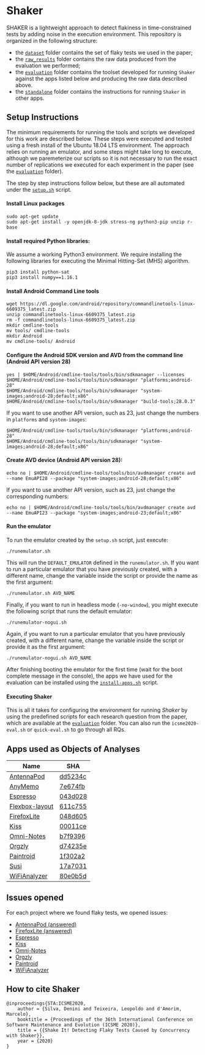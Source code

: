 # Shaker

SHAKER is a lightweight approach to detect flakiness in time-constrained tests by adding noise in the execution environment. This repository is organized in the following structure:
- the [`dataset`](dataset) folder contains the set of flaky tests we used in the paper;
- the [`raw_results`](raw_results) folder contains the raw data produced from the evaluation we performed; 
- the [`evaluation`](evaluation) folder contains the toolset developed for running `Shaker` against the apps listed below and producing the raw data described above.
- the [`standalone`](standalone) folder contains the instructions for running `Shaker` in other apps.

## Setup Instructions

The minimum requirements for running the tools and scripts we developed for this work are described below. These steps were executed and tested using a fresh install of the Ubuntu 18.04 LTS environment. The approach relies on running an emulator, and some steps might take long to execute, although we paremeterize our scripts so it is not necessary to run the exact number of replications we executed for each experiment in the paper (see the [`evaluation`](evaluation) folder). 

The step by step instructions follow below, but these are all automated under the [`setup.sh`](setup.sh) script.

#### Install Linux packages
```
sudo apt-get update 
sudo apt-get install -y openjdk-8-jdk stress-ng python3-pip unzip r-base
```

#### Install required Python libraries:

We assume a working Python3 environment. We require installing the following libraries for executing the Minimal Hitting-Set (MHS) algorithm.
```
pip3 install python-sat
pip3 install numpy==1.16.1
```

#### Install Android Command Line tools

```
wget https://dl.google.com/android/repository/commandlinetools-linux-6609375_latest.zip
unzip commandlinetools-linux-6609375_latest.zip
rm -f commandlinetools-linux-6609375_latest.zip
mkdir cmdline-tools
mv tools/ cmdline-tools
mkdir Android
mv cmdline-tools/ Android
```

#### Configure the Android SDK version and AVD from the command line (Android API version 28)
```
yes | $HOME/Android/cmdline-tools/tools/bin/sdkmanager --licenses
$HOME/Android/cmdline-tools/tools/bin/sdkmanager "platforms;android-28"
$HOME/Android/cmdline-tools/tools/bin/sdkmanager "system-images;android-28;default;x86"
$HOME/Android/cmdline-tools/tools/bin/sdkmanager "build-tools;28.0.3" 
```

If you want to use another API version, such as 23, just change the numbers in `platforms` and `system-images`:
```
$HOME/Android/cmdline-tools/tools/bin/sdkmanager "platforms;android-28"
$HOME/Android/cmdline-tools/tools/bin/sdkmanager "system-images;android-28;default;x86"
```

#### Create AVD device (Android API version 28): 
```
echo no | $HOME/Android/cmdline-tools/tools/bin/avdmanager create avd --name EmuAPI28 --package "system-images;android-28;default;x86"
```

If you want to use another API version, such as 23, just change the corresponding numbers:
```
echo no | $HOME/Android/cmdline-tools/tools/bin/avdmanager create avd --name EmuAPI23 --package "system-images;android-23;default;x86"
```

#### Run the emulator
To run the emulator created by the `setup.sh` script, just execute:
```
./runemulator.sh
```

This will run the `DEFAULT_EMULATOR` defined in the `runemulator.sh`. If you want to run a particular emulator that you have previously created, with a different name, change the variable inside the script or provide the name as the first argument:
```
./runemulator.sh AVD_NAME
```

Finally, if you want to run in headless mode (`-no-window`), you might execute the following script that runs the default emulator: 
```
./runemulator-nogui.sh
```

Again, if you want to run a particular emulator that you have previously created, with a different name, change the variable inside the script or provide it as the first argument:
```
./runemulator-nogui.sh AVD_NAME
```

After finishing booting the emulator for the first time (wait for the boot complete message in the console), the apps we have used for the evaluation can be installed using the [`install-apps.sh`](`install-apps.sh`) script.

#### Executing Shaker

This is all it takes for configuring the environment for running *Shaker* by using the predefined scripts for each research question from the paper, which are available at the [`evaluation`](evaluation) folder. You can also run the `icsme2020-eval.sh` or `quick-eval.sh` to go through all RQs.

## Apps used as Objects of Analyses 

| Name                                                                    | SHA     |
|-------------------------------------------------------------------------|---------|
| [AntennaPod](https://github.com/AntennaPod/AntennaPod)                  | [dd5234c](https://github.com/AntennaPod/AntennaPod/tree/dd5234cd2f91f30947cdbe7c60a47b4a01a4879c) |
| [AnyMemo](https://github.com/helloworld1/AnyMemo)                       | [7e674fb](https://github.com/helloworld1/AnyMemo/tree/7e674fbe3564d22f02338554d53c0542aa171574) |
| [Espresso](https://github.com/TonnyL/Espresso)                          | [043d028](https://github.com/TonnyL/Espresso/tree/043d02860bddc2054257196212d171128b79c96e) |
| [Flexbox-layout](https://github.com/google/flexbox-layout)              | [611c755](https://github.com/google/flexbox-layout/tree/611c7554c7758a0f096573c943c7db6e3199d45b) |
| [FirefoxLite](https://github.com/mozilla-tw/FirefoxLite)                | [048d605](https://github.com/mozilla-tw/FirefoxLite/tree/048d605fb33cab750c7902ad9314158badc3d7c1)  |
| [Kiss](https://github.com/Neamar/KISS)                                  | [00011ce](https://github.com/Neamar/KISS/tree/00011ce861e0d2916a43f741978d27f06651db92) |
| [Omni-Notes](https://github.com/federicoiosue/Omni-Notes)               | [b7f9396](https://github.com/federicoiosue/Omni-Notes/tree/b7f9396288360dbe2ceaa3dd3ac4db73ddaad21f) |
| [Orgzly](https://github.com/orgzly/orgzly-android)                      | [d74235e](https://github.com/orgzly/orgzly-android/tree/d74235e1fc4444962cec9e0b9b17802745df8944) |
| [Paintroid](https://github.com/Catrobat/Paintroid)                      | [1f302a2](https://github.com/Catrobat/Paintroid/tree/1f302a2f3f0a9f0714d98056dbb37af2270f7edb) |
| [Susi](https://github.com/fossasia/susi_android)                        | [17a7031](https://github.com/fossasia/susi_android/tree/17a703154d1cba1d005c674c51683b4d7089c370) |
| [WiFiAnalyzer](https://github.com/VREMSoftwareDevelopment/WiFiAnalyzer) | [80e0b5d](https://github.com/VREMSoftwareDevelopment/WiFiAnalyzer/tree/80e0b5d8504859ac78a142a619e388f2a53d7ee8) |

## Issues opened

For each project where we found flaky tests, we opened issues:

* [AntennaPod (answered)](https://github.com/AntennaPod/AntennaPod/issues/4194)
* [FirefoxLite (answered)](https://github.com/mozilla-tw/FirefoxLite/issues/5013)
* [Espresso](https://github.com/TonnyL/Espresso/issues/22)
* [Kiss](https://github.com/Neamar/KISS/issues/1509)
* [Omni-Notes](https://github.com/federicoiosue/Omni-Notes/issues/761)
* [Orgzly](https://github.com/orgzly/orgzly-android/issues/722)
* [Paintroid](https://jira.catrob.at/browse/PAINTROID-166)
* [WiFiAnalyzer](https://github.com/VREMSoftwareDevelopment/WiFiAnalyzer/issues/298)

## How to cite Shaker

```
@inproceedings{STA:ICSME2020,
	author = {Silva, Denini and Teixeira, Leopoldo and d'Amorim, Marcelo},
	booktitle = {Proceedings of the 36th International Conference on Software Maintenance and Evolution (ICSME 2020)},
	title = {{Shake It! Detecting Flaky Tests Caused by Concurrency with Shaker}},
	year = {2020}
}
```